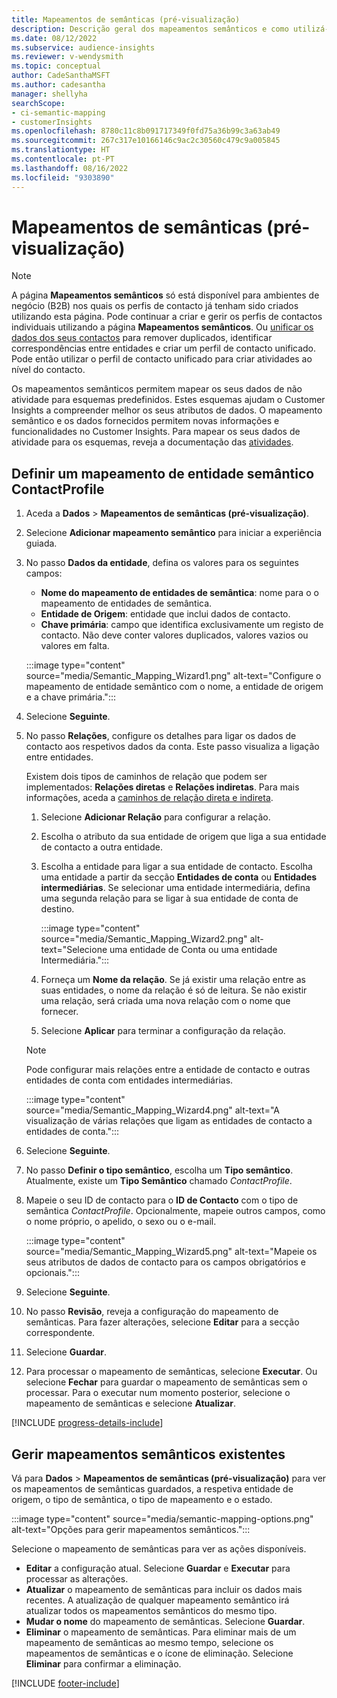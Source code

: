 ```yaml
---
title: Mapeamentos de semânticas (pré-visualização)
description: Descrição geral dos mapeamentos semânticos e como utilizá-los.
ms.date: 08/12/2022
ms.subservice: audience-insights
ms.reviewer: v-wendysmith
ms.topic: conceptual
author: CadeSanthaMSFT
ms.author: cadesantha
manager: shellyha
searchScope:
- ci-semantic-mapping
- customerInsights
ms.openlocfilehash: 8780c11c8b091717349f0fd75a36b99c3a63ab49
ms.sourcegitcommit: 267c317e10166146c9ac2c30560c479c9a005845
ms.translationtype: HT
ms.contentlocale: pt-PT
ms.lasthandoff: 08/16/2022
ms.locfileid: "9303890"
---
```

# <a name="semantic-mappings-preview"></a>Mapeamentos de semânticas (pré-visualização)

> [!NOTE]
> A página **Mapeamentos semânticos** só está disponível para ambientes de negócio (B2B) nos quais os perfis de contacto já tenham sido criados utilizando esta página. Pode continuar a criar e gerir os perfis de contactos individuais utilizando a página **Mapeamentos semânticos**. Ou [unificar os dados dos seus contactos](data-unification-contacts.md) para remover duplicados, identificar correspondências entre entidades e criar um perfil de contacto unificado. Pode então utilizar o perfil de contacto unificado para criar atividades ao nível do contacto.

Os mapeamentos semânticos permitem mapear os seus dados de não atividade para esquemas predefinidos. Estes esquemas ajudam o Customer Insights a compreender melhor os seus atributos de dados. O mapeamento semântico e os dados fornecidos permitem novas informações e funcionalidades no Customer Insights. Para mapear os seus dados de atividade para os esquemas, reveja a documentação das [atividades](activities.md).

## <a name="define-a-contactprofile-semantic-entity-mapping"></a>Definir um mapeamento de entidade semântico ContactProfile

1. Aceda a **Dados** > **Mapeamentos de semânticas (pré-visualização)**.

1. Selecione **Adicionar mapeamento semântico** para iniciar a experiência guiada.

1. No passo **Dados da entidade**, defina os valores para os seguintes campos:

   - **Nome do mapeamento de entidades de semântica**: nome para o o mapeamento de entidades de semântica.
   - **Entidade de Origem**: entidade que inclui dados de contacto.
   - **Chave primária**: campo que identifica exclusivamente um registo de contacto. Não deve conter valores duplicados, valores vazios ou valores em falta.

   :::image type="content" source="media/Semantic_Mapping_Wizard1.png" alt-text="Configure o mapeamento de entidade semântico com o nome, a entidade de origem e a chave primária.":::

1. Selecione **Seguinte**.

1. No passo **Relações**, configure os detalhes para ligar os dados de contacto aos respetivos dados da conta. Este passo visualiza a ligação entre entidades.  

   Existem dois tipos de caminhos de relação que podem ser implementados: **Relações diretas** e **Relações indiretas**. Para mais informações, aceda a [caminhos de relação direta e indireta](relationships.md#relationship-paths).

   1. Selecione **Adicionar Relação** para configurar a relação.
   1. Escolha o atributo da sua entidade de origem que liga a sua entidade de contacto a outra entidade.
   1. Escolha a entidade para ligar a sua entidade de contacto. Escolha uma entidade a partir da secção **Entidades de conta** ou **Entidades intermediárias**. Se selecionar uma entidade intermediária, defina uma segunda relação para se ligar à sua entidade de conta de destino.

      :::image type="content" source="media/Semantic_Mapping_Wizard2.png" alt-text="Selecione uma entidade de Conta ou uma entidade Intermediária.":::

   1. Forneça um **Nome da relação**. Se já existir uma relação entre as suas entidades, o nome da relação é só de leitura. Se não existir uma relação, será criada uma nova relação com o nome que fornecer.
   1. Selecione **Aplicar** para terminar a configuração da relação.

   > [!NOTE]
   > Pode configurar mais relações entre a entidade de contacto e outras entidades de conta com entidades intermediárias.
   
     :::image type="content" source="media/Semantic_Mapping_Wizard4.png" alt-text="A visualização de várias relações que ligam as entidades de contacto a entidades de conta.":::

1. Selecione **Seguinte**.

1. No passo **Definir o tipo semântico**, escolha um **Tipo semântico**. Atualmente, existe um **Tipo Semântico** chamado *ContactProfile*.

1. Mapeie o seu ID de contacto para o **ID de Contacto** com o tipo de semântica *ContactProfile*. Opcionalmente, mapeie outros campos, como o nome próprio, o apelido, o sexo ou o e-mail.

   :::image type="content" source="media/Semantic_Mapping_Wizard5.png" alt-text="Mapeie os seus atributos de dados de contacto para os campos obrigatórios e opcionais.":::

1. Selecione **Seguinte**.

1. No passo **Revisão**, reveja a configuração do mapeamento de semânticas. Para fazer alterações, selecione **Editar** para a secção correspondente.

1. Selecione **Guardar**.

1. Para processar o mapeamento de semânticas, selecione **Executar**. Ou selecione **Fechar** para guardar o mapeamento de semânticas sem o processar. Para o executar num momento posterior, selecione o mapeamento de semânticas e selecione **Atualizar**.

[!INCLUDE [progress-details-include](includes/progress-details-pane.md)]

## <a name="manage-existing-semantic-mappings"></a>Gerir mapeamentos semânticos existentes

Vá para **Dados** > **Mapeamentos de semânticas (pré-visualização)** para ver os mapeamentos de semânticas guardados, a respetiva entidade de origem, o tipo de semântica, o tipo de mapeamento e o estado.

:::image type="content" source="media/semantic-mapping-options.png" alt-text="Opções para gerir mapeamentos semânticos.":::

Selecione o mapeamento de semânticas para ver as ações disponíveis.
- **Editar** a configuração atual. Selecione **Guardar** e **Executar** para processar as alterações.
- **Atualizar** o mapeamento de semânticas para incluir os dados mais recentes. A atualização de qualquer mapeamento semântico irá atualizar todos os mapeamentos semânticos do mesmo tipo.
- **Mudar o nome** do mapeamento de semânticas. Selecione **Guardar**.
- **Eliminar** o mapeamento de semânticas. Para eliminar mais de um mapeamento de semânticas ao mesmo tempo, selecione os mapeamentos de semânticas e o ícone de eliminação. Selecione **Eliminar** para confirmar a eliminação.

[!INCLUDE [footer-include](includes/footer-banner.md)]
